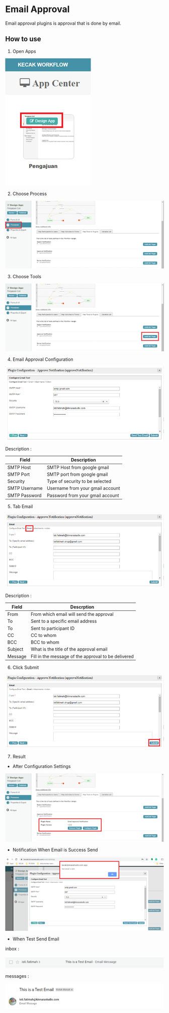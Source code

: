 # Email Approval

Email approval plugins is approval that is done by email.


## How to use

1. Open Apps

<img src="https://raw.githubusercontent.com/kinnara-digital-studio/kecak-workflow/master/docs/assets/runProcess_openApps.png" alt="" />


2. Choose Process

<img src="https://raw.githubusercontent.com/kinnara-digital-studio/kecak-workflow/master/docs/assets/emailOpenProcess.png" alt="" />


3. Choose Tools

<img src="https://raw.githubusercontent.com/kinnara-digital-studio/kecak-workflow/master/docs/assets/emailChooseTools.png" alt="" />


4. Email Approval Configuration

<img src="https://raw.githubusercontent.com/kinnara-digital-studio/kecak-workflow/master/docs/assets/emailApprovalConfiguration.png" alt="" />

Description :

|Field|Description|
|-|-|
|SMTP Host|SMTP Host from google gmail|
|SMTP Port|SMTP port from google gmail|
|Security|Type of security to be selected|
|SMTP Username|Username from your gmail account|
|SMTP Password|Password from your gmail account|

5. Tab Email

<img src="https://raw.githubusercontent.com/kinnara-digital-studio/kecak-workflow/master/docs/assets/tabEmail.png" alt="" />

Description :

|Field|Descrption|
|-|-|
|From|From which email will send the approval|
|To|Sent to a specific email address|
|To|Sent to participant ID|
|CC|CC to whom|
|BCC|BCC to whom|
|Subject|What is the title of the approval email|
|Message|Fill in the message of the approval to be delivered|


6. Click Submit

<img src="https://raw.githubusercontent.com/kinnara-digital-studio/kecak-workflow/master/docs/assets/emailSubmit.png" alt="" />


7. Result

- After Configuration Settings

<img src="https://raw.githubusercontent.com/kinnara-digital-studio/kecak-workflow/master/docs/assets/emailProcessAfterConfig.png" alt="" />


- Notification When Email is Success Send

<img src="https://raw.githubusercontent.com/kinnara-digital-studio/kecak-workflow/master/docs/assets/notification.png" alt="" />


- When Test Send Email

inbox :

<img src="https://raw.githubusercontent.com/kinnara-digital-studio/kecak-workflow/master/docs/assets/email_result.png" alt="" />

messages :

<img src="https://raw.githubusercontent.com/kinnara-digital-studio/kecak-workflow/master/docs/assets/email_result2.png" alt="" />


